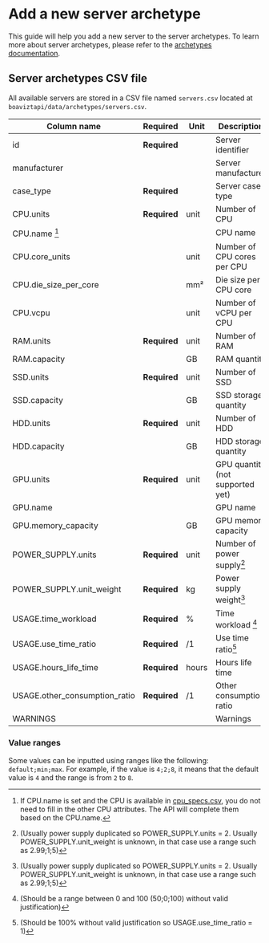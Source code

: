 # Add a new server archetype

This guide will help you add a new server to the server archetypes. To learn more about server archetypes, please refer to the [archetypes documentation](../Explanations/archetypes.md).

## Server archetypes CSV file

All available servers are stored in a CSV file named `servers.csv` located at `boaviztapi/data/archetypes/servers.csv`.

| Column name                   | Required      | Unit  | Description                      | Example                 |
|-------------------------------|---------------|-------|----------------------------------|-------------------------|
| id                            | **Required**  |       | Server identifier                | platform_compute_medium |
| manufacturer                  |               |       | Server manufacturer              |                         |
| case_type                     | **Required**  |       | Server case type                 | rack                    |
| CPU.units                     | **Required**  | unit  | Number of CPU                    | 2                       |
| CPU.name [^1]                 |               |       | CPU name                         |                         |
| CPU.core_units                |               | unit  | Number of CPU cores per CPU      | 24                      |
| CPU.die_size_per_core         |               | mm²   | Die size per CPU core            | 8                       |
| CPU.vcpu                      |               | unit  | Number of vCPU per CPU           | 32                      |
| RAM.units                     | **Required**  | unit  | Number of RAM                    | 1                       |
| RAM.capacity                  |               | GB    | RAM quantity                     | 1000                    |
| SSD.units                     | **Required**  | unit  | Number of SSD                    | 0                       |
| SSD.capacity                  |               | GB    | SSD storage quantity             | 0                       |
| HDD.units                     | **Required**  | unit  | Number of HDD                    | 0                       |
| HDD.capacity                  |               | GB    | HDD storage quantity             | 0                       |
| GPU.units                     | **Required**  | unit  | GPU quantity (not supported yet) | 0                       |
| GPU.name                      |               |       | GPU name                         |                         |
| GPU.memory_capacity           |               | GB    | GPU memory capacity              |                         |
| POWER_SUPPLY.units            | **Required**  | unit  | Number of power supply[^2]       | 2                       |
| POWER_SUPPLY.unit_weight      | **Required**  | kg    | Power supply weight[^2]          | 2.99;1;5                |
| USAGE.time_workload           | **Required**  | %     | Time workload [^3]               | 50;0;100                |
| USAGE.use_time_ratio          | **Required**  | /1    | Use time ratio[^4]               | 1                       |
| USAGE.hours_life_time         | **Required**  | hours | Hours life time                  | 35040                   |
| USAGE.other_consumption_ratio | **Required**  | /1    | Other consumption ratio          | 0.33                    |
| WARNINGS                      |               |       | Warnings                         |                         |

[^1]: If CPU.name is set and the CPU is available in [cpu_specs.csv](./cpu.md), you do not need to fill in the other CPU attributes. The API will complete them based on the CPU.name.

[^2]: (Usually power supply duplicated so POWER_SUPPLY.units = 2. Usually POWER_SUPPLY.unit_weight is unknown, in that case use a range such as 2.99;1;5)

[^3]: (Should be a range between 0 and 100 (50;0;100) without valid justification)

[^4]: (Should be 100% without valid justification so USAGE.use_time_ratio = 1)

### Value ranges

Some values can be inputted using ranges like the following: `default;min;max`. For example, if the value is `4;2;8`, it means that the default value is `4` and the range is from `2` to `8`. 
